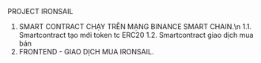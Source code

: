 PROJECT IRONSAIL 
1. SMART CONTRACT CHẠY TRÊN MẠNG BINANCE SMART CHAIN.\n
    1.1. Smartcontract tạo mới token tc ERC20 
    1.2. Smartcontract giao dịch mua bán 
2. FRONTEND - GIAO DỊCH MUA IRONSAIL.
